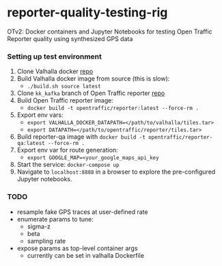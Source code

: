 # reporter-quality-testing-rig
OTv2: Docker containers and Jupyter Notebooks for testing Open Traffic Reporter quality using synthesized GPS data


### Setting up test environment
1. Clone Valhalla docker [repo](https://github.com/valhalla/docker)
2. Build Valhalla docker image from source (this is slow):
    - `./build.sh source latest`
3. Clone `kk_kafka` branch of Open Traffic reporter [repo](https://github.com/opentraffic/reporter/tree/kk_kafka)
4. Build Open Traffic reporter image:
	- `docker build -t opentraffic/reporter:latest --force-rm .`
5. Export env vars:
    - `export VALHALLA_DOCKER_DATAPATH=</path/to/valhalla/tiles.tar>`
    - `export DATAPATH=</path/to/opentraffic/reporter/tiles.tar>`
6. Build reporter-qa image with `docker build -t opentraffic/reporter-qa:latest --force-rm .`
7. Export env var for route generation:
	- `export GOOGLE_MAP=<your_google_maps_api_key`
8. Start the service: `docker-compose up`
9. Navigate to `localhost:8888` in a browser to explore the pre-configured Jupyter notebooks.

### TODO
- resample fake GPS traces at user-defined rate
- enumerate params to tune:
    - sigma-z
    - beta
    - sampling rate
- expose params as top-level container args
	- currently can be set in valhalla Dockerfile